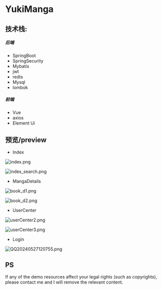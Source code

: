 # YukiManga

## 技术栈:

##### 后端
  - SpringBoot
  - SpringSecurity
  - Mybatis
  - jwt
  - redis
  - Mysql
  - lombok

##### 前端
 - Vue
 - axios
 - Element Ui

## 预览/preview

- Index

![index.png](https://s2.loli.net/2024/05/27/8CXOwQochkbagTd.png)

![index_search.png](https://s2.loli.net/2024/05/27/eXrkyijOIRmQTYH.png)

- MangaDetails

![book_d1.png](https://s2.loli.net/2024/05/27/baAZkTM1LBwtzPs.png)

![book_d2.png](https://s2.loli.net/2024/05/27/gyXM6mR7lHx3TIa.png)

- UserCenter

![userCenter2.png](https://s2.loli.net/2024/05/27/T8uXfdy5qC1IoHa.png)

![userCenter3.png](https://s2.loli.net/2024/05/27/RoFiDPKhUraLTHA.png)

- Login

![QQ20240527120755.png](https://s2.loli.net/2024/05/27/1aozyxHJSGKjUrR.png)

## PS

If any of the demo resources affect your legal rights (such as copyrights), please contact me and I will remove the relevant content.

